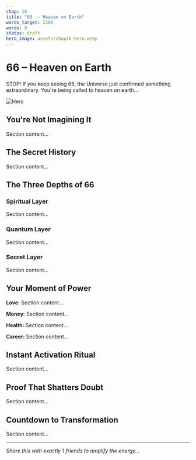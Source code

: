 ```yaml
---
chap: 16
title: "66  – Heaven on Earth"
words_target: 2200
words: 0
status: draft
hero_image: assets/chap16-hero.webp
---
```


# 66  – Heaven on Earth

STOP! If you keep seeing 66, the Universe just confirmed something extraordinary. You're being called to heaven on earth...

![Hero](../assets/chap16-hero.webp)

## You're Not Imagining It

Section content...

## The Secret History

Section content...

## The Three Depths of 66

### Spiritual Layer
Section content...

### Quantum Layer
Section content...

### Secret Layer
Section content...

## Your Moment of Power

**Love:** Section content...

**Money:** Section content...

**Health:** Section content...

**Career:** Section content...

## Instant Activation Ritual

Section content...

## Proof That Shatters Doubt

Section content...

## Countdown to Transformation

Section content...

---

*Share this with exactly 1 friends to amplify the energy...*
